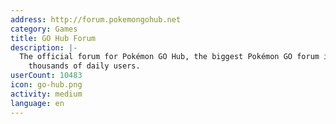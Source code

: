 ```yaml
---
address: http://forum.pokemongohub.net
category: Games
title: GO Hub Forum
description: |-
  The official forum for Pokémon GO Hub, the biggest Pokémon GO forum in the world with
    thousands of daily users.
userCount: 10483
icon: go-hub.png
activity: medium
language: en
---
```

